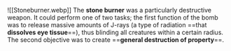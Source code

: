 ![[Stoneburner.webp]]
The **stone burner** was a particularly destructive weapon. It could perform one of two tasks; the first function of the bomb was to release massive amounts of J-rays (a type of radiation ==that **dissolves eye tissue**==), thus blinding all creatures within a certain radius. The second objective was to create ==**general destruction of property**==.